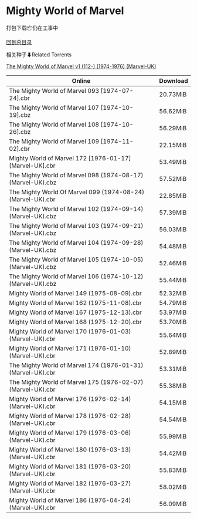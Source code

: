 # Mighty World of Marvel

打包下载📦仍在工事中

[回到总目录](/Catalogs.md)







相关种子⬇Related Torrents

[The Mighty World of Marvel v1 (112-) (1974-1976) (Marvel-UK)](https://github.com/alicewish/markdown/blob/master/torrent/The-Mighty-World-of-Marvel-v1--112----1974-1976---Marvel-UK.md)

Online | Download
--- | ---
The Mighty World of Marvel 093 [1974-07-24].cbr | 20.73MiB
The Mighty World of Marvel 107 [1974-10-19].cbz | 56.62MiB
The Mighty World of Marvel 108 [1974-10-26].cbz | 56.29MiB
The Mighty World of Marvel 109 [1974-11-02].cbr | 22.15MiB
Mighty World of Marvel 172 [1976-01-17] [Marvel-UK].cbr | 53.49MiB
The Mighty World of Marvel 098 (1974-08-17) (Marvel-UK).cbz | 57.52MiB
The Mighty World Of Marvel 099 (1974-08-24) (Marvel-UK).cbr | 22.85MiB
The Mighty World of Marvel 102 (1974-09-14) (Marvel-UK).cbz | 57.39MiB
The Mighty World of Marvel 103 (1974-09-21) (Marvel-UK).cbz | 56.03MiB
The Mighty World of Marvel 104 (1974-09-28) (Marvel-UK).cbz | 54.48MiB
The Mighty World of Marvel 105 (1974-10-05) (Marvel-UK).cbz | 52.46MiB
The Mighty World of Marvel 106 (1974-10-12) (Marvel-UK).cbz | 55.44MiB
Mighty World of Marvel 149 (1975-08-09).cbr | 52.32MiB
Mighty World of Marvel 162 (1975-11-08).cbr | 54.79MiB
Mighty World of Marvel 167 (1975-12-13).cbr | 53.97MiB
Mighty World of Marvel 168 (1975-12-20).cbr | 53.70MiB
Mighty World of Marvel 170 (1976-01-03) (Marvel-UK).cbr | 55.64MiB
Mighty World of Marvel 171 (1976-01-10) (Marvel-UK).cbr | 52.89MiB
The Mighty World of Marvel 174 (1976-01-31) (Marvel-UK).cbr | 53.31MiB
The Mighty World of Marvel 175 (1976-02-07) (Marvel-UK).cbr | 55.38MiB
Mighty World of Marvel 176 (1976-02-14) (Marvel-UK).cbr | 54.15MiB
Mighty World of Marvel 178 (1976-02-28) (Marvel-UK).cbr | 54.54MiB
Mighty World of Marvel 179 (1976-03-06) (Marvel-UK).cbr | 55.99MiB
Mighty World of Marvel 180 (1976-03-13) (Marvel-UK).cbr | 54.42MiB
Mighty World of Marvel 181 (1976-03-20) (Marvel-UK).cbr | 55.83MiB
Mighty World of Marvel 182 (1976-03-27) (Marvel-UK).cbr | 58.02MiB
Mighty World of Marvel 186 (1976-04-24) (Marvel-UK).cbr | 56.09MiB